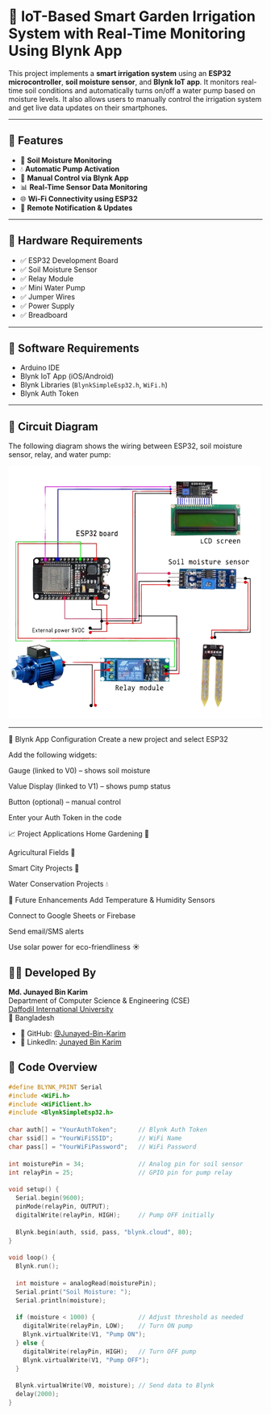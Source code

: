 # 🌿 IoT-Based Smart Garden Irrigation System with Real-Time Monitoring Using Blynk App

This project implements a **smart irrigation system** using an **ESP32 microcontroller**, **soil moisture sensor**, and **Blynk IoT app**. It monitors real-time soil conditions and automatically turns on/off a water pump based on moisture levels. It also allows users to manually control the irrigation system and get live data updates on their smartphones.

---

## 🧠 Features

- 🌱 **Soil Moisture Monitoring**
- 💧 **Automatic Pump Activation**
- 📲 **Manual Control via Blynk App**
- 📊 **Real-Time Sensor Data Monitoring**
- 🌐 **Wi-Fi Connectivity using ESP32**
- 🔔 **Remote Notification & Updates**

---

## 🔧 Hardware Requirements

- ✅ ESP32 Development Board  
- ✅ Soil Moisture Sensor  
- ✅ Relay Module  
- ✅ Mini Water Pump  
- ✅ Jumper Wires  
- ✅ Power Supply  
- ✅ Breadboard  

---

## 📱 Software Requirements

- Arduino IDE  
- Blynk IoT App (iOS/Android)  
- Blynk Libraries (`BlynkSimpleEsp32.h`, `WiFi.h`)  
- Blynk Auth Token  

---

## 🔌 Circuit Diagram

The following diagram shows the wiring between ESP32, soil moisture sensor, relay, and water pump:

![Circuit Diagram](circuit_diagram.png)


---

📲 Blynk App Configuration
Create a new project and select ESP32

Add the following widgets:

Gauge (linked to V0) – shows soil moisture

Value Display (linked to V1) – shows pump status

Button (optional) – manual control

Enter your Auth Token in the code

📈 Project Applications
Home Gardening 🌼

Agricultural Fields 🌾

Smart City Projects 🌆

Water Conservation Projects 💧

📌 Future Enhancements
Add Temperature & Humidity Sensors

Connect to Google Sheets or Firebase

Send email/SMS alerts

Use solar power for eco-friendliness ☀️


## 👨‍💻 Developed By

**Md. Junayed Bin Karim**  
Department of Computer Science & Engineering (CSE)  
[Daffodil International University](https://daffodilvarsity.edu.bd)  
📍 Bangladesh  

- 🔗 GitHub: [@Junayed-Bin-Karim](https://github.com/Junayed-Bin-Karim)  
- 💼 LinkedIn: [Junayed Bin Karim](https://www.linkedin.com/in/junayed-bin-karim-47b755270/)  



## 🧾 Code Overview


```cpp
#define BLYNK_PRINT Serial
#include <WiFi.h>
#include <WiFiClient.h>
#include <BlynkSimpleEsp32.h>

char auth[] = "YourAuthToken";      // Blynk Auth Token
char ssid[] = "YourWiFiSSID";       // WiFi Name
char pass[] = "YourWiFiPassword";   // WiFi Password

int moisturePin = 34;               // Analog pin for soil sensor
int relayPin = 25;                  // GPIO pin for pump relay

void setup() {
  Serial.begin(9600);
  pinMode(relayPin, OUTPUT);
  digitalWrite(relayPin, HIGH);     // Pump OFF initially

  Blynk.begin(auth, ssid, pass, "blynk.cloud", 80);
}

void loop() {
  Blynk.run();

  int moisture = analogRead(moisturePin);
  Serial.print("Soil Moisture: ");
  Serial.println(moisture);

  if (moisture < 1000) {            // Adjust threshold as needed
    digitalWrite(relayPin, LOW);    // Turn ON pump
    Blynk.virtualWrite(V1, "Pump ON");
  } else {
    digitalWrite(relayPin, HIGH);   // Turn OFF pump
    Blynk.virtualWrite(V1, "Pump OFF");
  }

  Blynk.virtualWrite(V0, moisture); // Send data to Blynk
  delay(2000);
}






